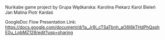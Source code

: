 Nurikabe game project by Grupa Wędkarska:
Karolina Piekarz
Karol Bieleń
Jan Malina
Piotr Kardaś


GoogleDoc Flow Presentation Link:
https://docs.google.com/document/d/1a_Jr9i_cTSaTbnh_aO6I6kTHdPhQsphE0u_LpbMZ128/edit?usp=sharing
